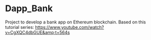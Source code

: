 # Dapp_Bank
Project to develop a bank app on Ethereum blockchain. Based on this tutorial series: https://www.youtube.com/watch?v=CgXQC4dbGUE&amp;t=564s
